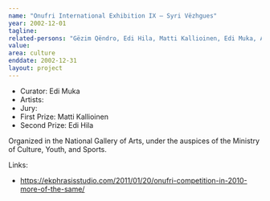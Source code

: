 ```yaml
---
name: "Onufri International Exhibition IX – Syri Vëzhgues"
year: 2002-12-01
tagline:
related-persons: "Gëzim Qëndro, Edi Hila, Matti Kallioinen, Edi Muka, Agron Tato"
value:
area: culture
enddate: 2002-12-31
layout: project
---
```

* Curator: Edi Muka
* Artists:
* Jury:
* First Prize: Matti Kallioinen
* Second Prize: Edi Hila

Organized in the National Gallery of Arts, under the auspices of the Ministry of Culture, Youth, and Sports.

Links:
* <https://ekphrasisstudio.com/2011/01/20/onufri-competition-in-2010-more-of-the-same/>
